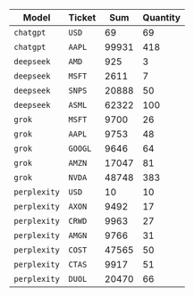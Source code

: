 | Model | Ticket | Sum | Quantity |
|-------|-------|-------|--------|
|`chatgpt`|`USD`|69|69|
|`chatgpt`|`AAPL`|99931|418|
|`deepseek`|`AMD`|925|3|
|`deepseek`|`MSFT`|2611|7|
|`deepseek`|`SNPS`|20888|50|
|`deepseek`|`ASML`|62322|100|
|`grok`|`MSFT`|9700|26|
|`grok`|`AAPL`|9753|48|
|`grok`|`GOOGL`|9646|64|
|`grok`|`AMZN`|17047|81|
|`grok`|`NVDA`|48748|383|
|`perplexity`|`USD`|10|10|
|`perplexity`|`AXON`|9492|17|
|`perplexity`|`CRWD`|9963|27|
|`perplexity`|`AMGN`|9766|31|
|`perplexity`|`COST`|47565|50|
|`perplexity`|`CTAS`|9917|51|
|`perplexity`|`DUOL`|20470|66|
